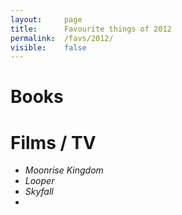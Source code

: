 ```yaml
---
layout:     page
title:      Favourite things of 2012
permalink:  /favs/2012/
visible:    false
---
```


# Books

# Films / TV

* _Moonrise Kingdom_
* _Looper_
* _Skyfall_
* 
